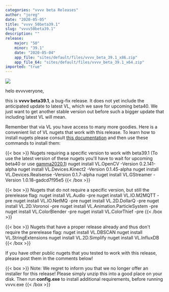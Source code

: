 ```yaml
---
categories: "vvvv beta Releases"
author: "joreg"
date: "2020-05-05"
title: "vvvv_50beta39.1"
slug: "vvvv50beta39.1"
description: ""
release: 
    major: "50"
    minor: "39.1"
    date: "2020-05-04"
    app_file: "sites/default/files/vvvv_beta_39.1_x86.zip"
    app_file_64: "sites/default/files/vvvv_beta_39.1_x64.zip"
imported: "true"
---
```



![](beta39.1.png)

helo evvvveryone,

this is **vvvv beta39.1**, a bug-fix release. It does not yet include the anticipated update to latest VL, which we save for upcoming beta40. We just want to get another stable version out before such a bigger update that including latest VL will mean. 

Remember that via VL you have access to many more goodies. Here is a convenient list of VL nugets that work with this release. To learn how to install nugets please consult [this documentation](https://vvvv.gitbooks.io/the-gray-book/content/en/reference/libraries/dependencies.html#_manage_nugets) and then use these commands to install them:

{{< box >}}
Nugets requiring a specific version to work with beta39.1
(To use the latest version of these nugets you'll have to wait for upcoming beta40 or use [gamma2020.1](http://visualprogramming.net))
 nuget install VL.OpenCV -Version 0.2.141-alpha
 nuget install VL.Devices.Kinect2 -Version 0.1.45-alpha
 nuget install VL.Devices.Realsense -Version 0.1.7-alpha
 nuget install VL.GStreamer -Version 1.0.18-gadcd7f95e5
{{< /box >}}

{{< box >}}
Nugets that do not require a specific version, but still the prerelease flag:
 nuget install VL.Audio -pre
 nuget install VL.IO.M2MQTT -pre
 nuget install VL.IO.NetMQ -pre
 nuget install VL.2D.DollarQ -pre
 nuget install VL.2D.Voronoi -pre
 nuget install VL.Animation.ParticleSystem -pre
 nuget install VL.ColorBlender -pre
 nuget install VL.ColorThief -pre
{{< /box >}}

{{< box >}}
Nugets that have a proper release already and thus don't require the prerelease flag:
 nuget install VL.DBSCAN
 nuget install VL.StringExtensions
 nuget install VL.2D.Simplify
 nuget install VL.InfluxDB
{{< /box >}}

If you have other public nugets that you tested to work with this release, please post them in the comments below!

{{< box >}}
Note:
We regret to inform you that we no longer offer an installer for this release! Please simply unzip this into a good place on your disk. Then run **config.exe** to install additional requirements, before running vvvv.exe
{{< /box >}}